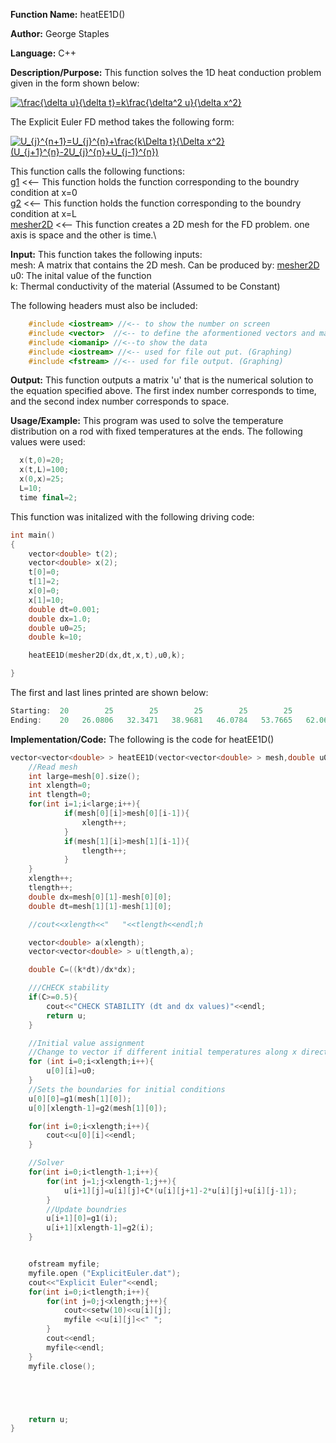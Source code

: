 **Function Name:**          heatEE1D()

**Author:** George Staples

**Language:** C++

**Description/Purpose:** This function solves the 1D heat conduction problem given in the form shown below:

<a href="https://www.codecogs.com/eqnedit.php?latex=\frac{\delta&space;u}{\delta&space;t}=k\frac{\delta^2&space;u}{\delta&space;x^2}" target="_blank"><img src="https://latex.codecogs.com/gif.latex?\frac{\delta&space;u}{\delta&space;t}=k\frac{\delta^2&space;u}{\delta&space;x^2}" title="\frac{\delta u}{\delta t}=k\frac{\delta^2 u}{\delta x^2}" /></a>

The Explicit Euler FD method takes the following form:

<a href="https://www.codecogs.com/eqnedit.php?latex=U_{j}^{n&plus;1}=U_{j}^{n}&plus;\frac{k\Delta&space;t}{\Delta&space;x^2}(U_{j&plus;1}^{n}-2U_{j}^{n}&plus;U_{j-1}^{n})" target="_blank"><img src="https://latex.codecogs.com/gif.latex?U_{j}^{n&plus;1}=U_{j}^{n}&plus;\frac{k\Delta&space;t}{\Delta&space;x^2}(U_{j&plus;1}^{n}-2U_{j}^{n}&plus;U_{j-1}^{n})" title="U_{j}^{n+1}=U_{j}^{n}+\frac{k\Delta t}{\Delta x^2}(U_{j+1}^{n}-2U_{j}^{n}+U_{j-1}^{n})" /></a>

This function calls the following functions:\
[g1](https://georgest347.github.io/MATH-5620/softwareManual/HW7/g1) <<-- This function holds the function corresponding to the boundry condition at x=0\
[g2](https://georgest347.github.io/MATH-5620/softwareManual/HW7/g2) <<-- This function holds the function corresponding to the boundry condition at x=L\
[mesher2D](https://georgest347.github.io/MATH-5620/softwareManual/HW3/mesher2D) <<-- This function creates a 2D mesh for the FD problem. one axis is space and the other is time.\

**Input:** This function takes the following inputs:\
mesh: A matrix that contains the 2D mesh. Can be produced by: [mesher2D](https://georgest347.github.io/MATH-5620/softwareManual/HW3/mesher2D)\
u0: The inital value of the function\
k: Thermal conductivity of the material (Assumed to be Constant)
  
The following headers must also be included:
  ```c++
      #include <iostream> //<-- to show the number on screen
      #include <vector>  //<-- to define the aformentioned vectors and matricies
      #include <iomanip> //<--to show the data
      #include <iostream> //<-- used for file out put. (Graphing)
      #include <fstream> //<-- used for file output. (Graphing)
  ```

**Output:** This function outputs a matrix 'u' that is the numerical solution to the equation specified above. The first index number corresponds to time, and the second index number corresponds to space.
	
**Usage/Example:**
This program was used to solve the temperature distribution on a rod with fixed temperatures at the ends. The following values were used:

```c++
  x(t,0)=20;
  x(t,L)=100;
  x(0,x)=25;
  L=10;
  time final=2;
```

This function was initalized with the following driving code:
```c++
int main()
{
    vector<double> t(2);
    vector<double> x(2);
    t[0]=0;
    t[1]=2;
    x[0]=0;
    x[1]=10;
    double dt=0.001;
    double dx=1.0;
    double u0=25;
    double k=10;

    heatEE1D(mesher2D(dx,dt,x,t),u0,k);

}
```

The first and last lines printed are shown below:

```c++
Starting:  20        25        25        25        25        25        25        25        25        25       100
Ending:    20   26.0806   32.3471   38.9681   46.0784   53.7665   62.0647   70.9459   80.3249   90.0669       100
```

**Implementation/Code:** The following is the code for heatEE1D()
```c++
vector<vector<double> > heatEE1D(vector<vector<double> > mesh,double u0,double k){
    //Read mesh
	int large=mesh[0].size();
	int xlength=0;
	int tlength=0;
	for(int i=1;i<large;i++){
            if(mesh[0][i]>mesh[0][i-1]){
                xlength++;
            }
            if(mesh[1][i]>mesh[1][i-1]){
                tlength++;
            }
	}
	xlength++;
	tlength++;
	double dx=mesh[0][1]-mesh[0][0];
	double dt=mesh[1][1]-mesh[1][0];

    //cout<<xlength<<"   "<<tlength<<endl;h

    vector<double> a(xlength);
    vector<vector<double> > u(tlength,a);

    double C=((k*dt)/dx*dx);

    ///CHECK stability
    if(C>=0.5){
        cout<<"CHECK STABILITY (dt and dx values)"<<endl;
        return u;
    }

    //Initial value assignment
    //Change to vector if different initial temperatures along x direction
    for (int i=0;i<xlength;i++){
        u[0][i]=u0;
    }
    //Sets the boundaries for initial conditions
    u[0][0]=g1(mesh[1][0]);
    u[0][xlength-1]=g2(mesh[1][0]);

    for(int i=0;i<xlength;i++){
        cout<<u[0][i]<<endl;
    }

    //Solver
    for(int i=0;i<tlength-1;i++){
        for(int j=1;j<xlength-1;j++){
            u[i+1][j]=u[i][j]+C*(u[i][j+1]-2*u[i][j]+u[i][j-1]);
        }
        //Update boundries
        u[i+1][0]=g1(i);
        u[i+1][xlength-1]=g2(i);
    }


    ofstream myfile;
    myfile.open ("ExplicitEuler.dat");
    cout<<"Explicit Euler"<<endl;
    for(int i=0;i<tlength;i++){
        for(int j=0;j<xlength;j++){
            cout<<setw(10)<<u[i][j];
            myfile <<u[i][j]<<" ";
        }
        cout<<endl;
        myfile<<endl;
	}
	myfile.close();





    return u;
}
```

